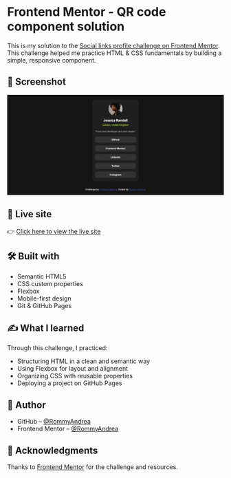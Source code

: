 # Frontend Mentor - QR code component solution

This is my solution to the [Social links profile challenge on Frontend Mentor](https://www.frontendmentor.io/challenges/social-links-profile-UG32l9m6dQ).  
This challenge helped me practice HTML & CSS fundamentals by building a simple, responsive component.

## 📸 Screenshot

![Social Links Profile](images/social-links-profile-screenshot.jpeg)

## 🔗 Live site

👉 [Click here to view the live site](https://rommyandrea.github.io/social-links-profile/)

## 🛠️ Built with
- Semantic HTML5
- CSS custom properties
- Flexbox
- Mobile-first design
- Git & GitHub Pages

## ✍️ What I learned

Through this challenge, I practiced:
- Structuring HTML in a clean and semantic way
- Using Flexbox for layout and alignment
- Organizing CSS with reusable properties
- Deploying a project on GitHub Pages

## 👤 Author

- GitHub – [@RommyAndrea](https://github.com/RommyAndrea)
- Frontend Mentor – [@RommyAndrea](https://www.frontendmentor.io/profile/RommyAndrea)

## 🙏 Acknowledgments

Thanks to [Frontend Mentor](https://www.frontendmentor.io) for the challenge and resources.

